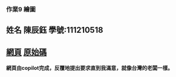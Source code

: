 ###  作業9 繪圖
## 姓名 陳辰鈺 學號:111210518
[網頁](https://chadchenyu.github.io/18/html/draw)
[原始碼](https://github.com/ChadChenYu/18/blob/master/html/draw.html)
---
#### 網頁由copilot完成，反覆地提出要求直到我滿意，就像台灣的老闆一樣。


